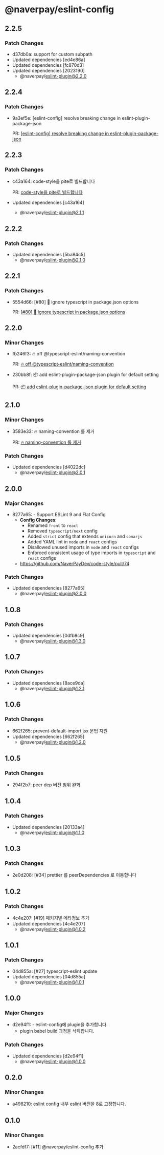 # @naverpay/eslint-config

## 2.2.5

### Patch Changes

- d37db0a: support for custom subpath
- Updated dependencies [ed4e86a]
- Updated dependencies [fc870d3]
- Updated dependencies [2023190]
  - @naverpay/eslint-plugin@2.2.0

## 2.2.4

### Patch Changes

- 9a3ef5e: [eslint-config] resolve breaking change in eslint-plugin-package-json

  PR: [[eslint-config] resolve breaking change in eslint-plugin-package-json](https://github.com/NaverPayDev/code-style/pull/105)

## 2.2.3

### Patch Changes

- c43a164: code-style을 pite로 빌드합니다

  PR: [code-style을 pite로 빌드합니다](https://github.com/NaverPayDev/code-style/pull/96)

- Updated dependencies [c43a164]
  - @naverpay/eslint-plugin@2.1.1

## 2.2.2

### Patch Changes

- Updated dependencies [5ba84c5]
  - @naverpay/eslint-plugin@2.1.0

## 2.2.1

### Patch Changes

- 5554d66: [#80] 🐛 ignore typescript in package.json options

  PR: [[#80] 🐛 ignore typescript in package.json options](https://github.com/NaverPayDev/code-style/pull/88)

## 2.2.0

### Minor Changes

- fb246f3: 🔥 off @typescript-eslint/naming-convention

  PR: [🔥 off @typescript-eslint/naming-convention](https://github.com/NaverPayDev/code-style/pull/87)

- 230bb8f: 📦 add eslint-plugin-package-json plugin for default setting

  PR: [📦 add eslint-plugin-package-json plugin for default setting](https://github.com/NaverPayDev/code-style/pull/85)

## 2.1.0

### Minor Changes

- 3583e33: 🔥 naming-convention 룰 제거

  PR: [🔥 naming-convention 룰 제거](https://github.com/NaverPayDev/code-style/pull/81)

### Patch Changes

- Updated dependencies [d4022dc]
  - @naverpay/eslint-plugin@2.0.1

## 2.0.0

### Major Changes

- 8277a65: - Support ESLint 9 and Flat Config
  - **Config Changes**:
    - Renamed `front` to `react`
    - Removed `typescript/next` config
    - Added `strict` config that extends `unicorn` and `sonarjs`
    - Added YAML lint in `node` and `react` configs
    - Disallowed unused imports in `node` and `react` configs
    - Enforced consistent usage of type imports in `typescript` and `react` configs
  - <https://github.com/NaverPayDev/code-style/pull/74>

### Patch Changes

- Updated dependencies [8277a65]
  - @naverpay/eslint-plugin@2.0.0

## 1.0.8

### Patch Changes

- Updated dependencies [0dfb8c9]
  - @naverpay/eslint-plugin@1.3.0

## 1.0.7

### Patch Changes

- Updated dependencies [8ace9da]
  - @naverpay/eslint-plugin@1.2.1

## 1.0.6

### Patch Changes

- 662f265: prevent-default-import jsx 문법 지원
- Updated dependencies [662f265]
  - @naverpay/eslint-plugin@1.2.0

## 1.0.5

### Patch Changes

- 294f2b7: peer dep 버전 범위 완화

## 1.0.4

### Patch Changes

- Updated dependencies [20133a4]
  - @naverpay/eslint-plugin@1.1.0

## 1.0.3

### Patch Changes

- 2e0d208: [#34] prettier 를 peerDependencies 로 이동합니다

## 1.0.2

### Patch Changes

- 4c4e207: [#19] 패키지별 메타정보 추가
- Updated dependencies [4c4e207]
  - @naverpay/eslint-plugin@1.0.2

## 1.0.1

### Patch Changes

- 04d855a: [#27] typescript-eslint update
- Updated dependencies [04d855a]
  - @naverpay/eslint-plugin@1.0.1

## 1.0.0

### Major Changes

- d2e94f1: - eslint-config에 plugin을 추가합니다.
  - plugin babel build 과정을 삭제합니다.

### Patch Changes

- Updated dependencies [d2e94f1]
  - @naverpay/eslint-plugin@1.0.0

## 0.2.0

### Minor Changes

- a498210: eslint config 내부 eslint 버전을 8로 고정합니다.

## 0.1.0

### Minor Changes

- 2acfdf7: [#11] @naverpay/eslint-config 추가
